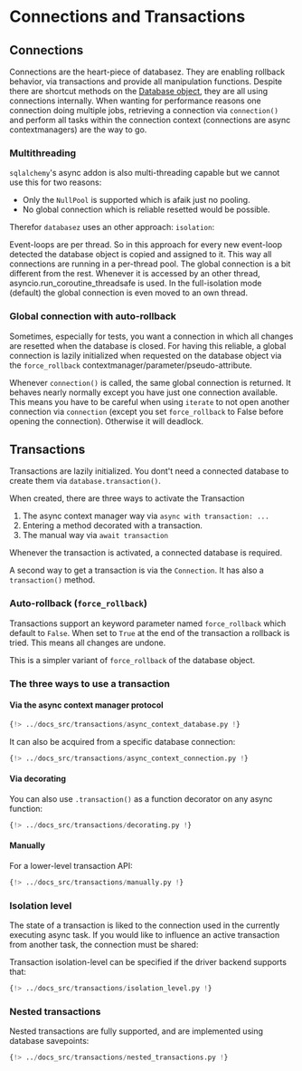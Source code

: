 # Connections and Transactions

## Connections

Connections are the heart-piece of databasez. They are enabling rollback behavior, via transactions
and provide all manipulation functions.
Despite there are shortcut methods on the [Database object](./database.md), they are all using
connections internally.
When wanting for performance reasons one connection doing multiple jobs, retrieving a connection via
`connection()` and perform all tasks within the connection context (connections are async contextmanagers) are the way to go.

### Multithreading

`sqlalchemy`'s async addon is also multi-threading capable but we cannot use this for two reasons:

- Only the `NullPool` is supported which is afaik just no pooling.
- No global connection which is reliable resetted would be possible.

Therefor `databasez` uses an other approach: `isolation`:

Event-loops are per thread. So in this approach for every new event-loop detected the database object is copied and assigned to it.
This way all connections are running in a per-thread pool. The global connection is a bit different from the rest.
Whenever it is accessed by an other thread, asyncio.run_coroutine_threadsafe is used.
In the full-isolation mode (default) the global connection is even moved to an own thread.

### Global connection with auto-rollback

Sometimes, especially for tests, you want a connection in which all changes are resetted when the database is closed.
For having this reliable, a global connection is lazily initialized when requested on the database object via the
`force_rollback` contextmanager/parameter/pseudo-attribute.

Whenever `connection()` is called, the same global connection is returned. It behaves nearly normally except you have just one connection
available.
This means you have to be careful when using `iterate` to not open another connection via `connection` (except you set `force_rollback` to False before opening the connection).
Otherwise it will deadlock.

## Transactions

Transactions are lazily initialized. You dont't need a connected database to create them via `database.transaction()`.

When created, there are three ways to activate the Transaction

1. The async context manager way via `async with transaction: ...`
2. Entering a method decorated with a transaction.
3. The manual way via `await transaction`

Whenever the transaction is activated, a connected database is required.

A second way to get a transaction is via the `Connection`. It has also a `transaction()` method.


### Auto-rollback (`force_rollback`)

Transactions support an keyword parameter named `force_rollback` which default to `False`.
When set to `True` at the end of the transaction a rollback is tried.
This means all changes are undone.

This is a simpler variant of `force_rollback` of the database object.


### The three ways to use a transaction

#### Via the async context manager protocol

```python
{!> ../docs_src/transactions/async_context_database.py !}
```
It can also be acquired from a specific database connection:

```python
{!> ../docs_src/transactions/async_context_connection.py !}
```

#### Via decorating

You can also use `.transaction()` as a function decorator on any async function:

```python
{!> ../docs_src/transactions/decorating.py !}
```

#### Manually

For a lower-level transaction API:

```python
{!> ../docs_src/transactions/manually.py !}
```

### Isolation level

The state of a transaction is liked to the connection used in the currently executing async task.
If you would like to influence an active transaction from another task, the connection must be
shared:

Transaction isolation-level can be specified if the driver backend supports that:

```python
{!> ../docs_src/transactions/isolation_level.py !}
```

### Nested transactions

Nested transactions are fully supported, and are implemented using database savepoints:

```python
{!> ../docs_src/transactions/nested_transactions.py !}
```
